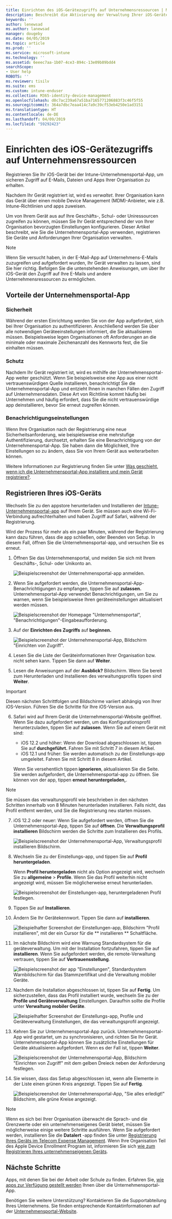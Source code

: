 ```yaml
---
title: Einrichten des iOS-Gerätezugriffs auf Unternehmensressourcen | Microsoft-Dokumentation
description: Beschreibt die Aktivierung der Verwaltung Ihrer iOS-Geräte über Intune
keywords: ''
author: lenewsad
ms.author: lanewsad
manager: dougeby
ms.date: 04/05/2019
ms.topic: article
ms.prod: ''
ms.service: microsoft-intune
ms.technology: ''
ms.assetid: 6eeec7aa-1b07-4ce3-894c-13e09b89bdd4
searchScope:
- User help
ROBOTS: ''
ms.reviewer: tisilv
ms.suite: ems
ms.custom: intune-enduser
ms.collection: M365-identity-device-management
ms.openlocfilehash: d0c7ac239a67a51ba7165771206883f3c46f5f55
ms.sourcegitcommit: 364a7dbc7eaa414c7a9c39cf53eb4250e1ad3151
ms.translationtype: HT
ms.contentlocale: de-DE
ms.lasthandoff: 04/09/2019
ms.locfileid: "59292423"
---
```

# <a name="set-up-ios-device-access-to-your-company-resources"></a>Einrichten des iOS-Gerätezugriffs auf Unternehmensressourcen  

Registrieren Sie Ihr iOS-Gerät bei der Intune-Unternehmensportal-App, um sicheren Zugriff auf E-Mails, Dateien und Apps Ihrer Organisation zu erhalten.

Nachdem Ihr Gerät registriert ist, wird es *verwaltet*. Ihrer Organisation kann das Gerät über einen mobile Device Management (MDM)-Anbieter, wie z.B. Intune-Richtlinien und apps zuweisen.  

Um von Ihrem Gerät aus auf Ihre Geschäfts-, Schul- oder Uniressourcen zugreifen zu können, müssen Sie Ihr Gerät entsprechend der von Ihrer Organisation bevorzugten Einstellungen konfigurieren. Dieser Artikel beschreibt, wie Sie die Unternehmensportal-App verwenden, registrieren Sie Geräte und Anforderungen Ihrer Organisation verwalten. 

> [!NOTE]
> Wenn Sie versucht haben, in der E-Mail-App auf Unternehmens-E-Mails zuzugreifen und aufgefordert wurden, Ihr Gerät verwalten zu lassen, sind Sie hier richtig. Befolgen Sie die untenstehenden Anweisungen, um über Ihr iOS-Gerät den Zugriff auf Ihre E-Mails und andere Unternehmensressourcen zu ermöglichen.  

## <a name="what-to-expect-from-the-company-portal-app"></a>Vorteile der Unternehmensportal-App  

### <a name="security"></a>Sicherheit  
Während der ersten Einrichtung werden Sie von der App aufgefordert, sich bei Ihrer Organisation zu authentifizieren. Anschließend werden Sie über alle notwendigen Geräteeinstellungen informiert, die Sie aktualisieren müssen. Beispielsweise legen Organisationen oft Anforderungen an die minimale oder maximale Zeichenanzahl des Kennworts fest, die Sie einhalten müssen.     

### <a name="protection"></a>Schutz  
Nachdem Ihr Gerät registriert ist, wird es mithilfe der Unternehmensportal-App weiter geschützt. Wenn Sie beispielsweise eine App aus einer nicht vertrauenswürdigen Quelle installieren, benachrichtigt Sie die Unternehmensportal-App und entzieht Ihnen in manchen Fällen den Zugriff auf Unternehmensdaten. Diese Art von Richtlinie kommt häufig bei Unternehmen und häufig erfordert, dass Sie die nicht vertrauenswürdige app deinstallieren, bevor Sie erneut zugreifen können.  

### <a name="setting-notifications"></a>Benachrichtigungseinstellungen  
Wenn Ihre Organisation nach der Registrierung eine neue Sicherheitsanforderung, wie beispielsweise eine mehrstufige Authentifizierung, durchsetzt, erhalten Sie eine Benachrichtigung von der Unternehmensportal-App. Sie haben dann die Möglichkeit, Ihre Einstellungen so zu ändern, dass Sie von Ihrem Gerät aus weiterarbeiten können.  

Weitere Informationen zur Registrierung finden Sie unter [Was geschieht, wenn ich die Unternehmensportal-App installiere und mein Gerät registriere?](https://docs.microsoft.com//intune-user-help/what-happens-if-you-install-the-company-portal-app-and-enroll-your-device-in-intune-ios).  

## <a name="enroll-your-ios-device"></a>Registrieren Ihres iOS-Geräts  

Wechseln Sie zu den appstore herunterladen und Installieren der [Intune-Unternehmensportal-app](install-and-sign-in-to-the-intune-company-portal-app-ios.md) auf Ihrem Gerät. Sie müssen auch eine Wi-Fi-Verbindung aufrechterhalten und haben Zugriff auf Safari, während der Registrierung. 

Wird der Prozess für mehr als ein paar Minuten, während der Registrierung kann dazu führen, dass die app schließen, oder Beenden von Setup. In diesem Fall, öffnen Sie die Unternehmensportal-app, und versuchen Sie es erneut.  

1. Öffnen Sie das Unternehmensportal, und melden Sie sich mit Ihrem Geschäfts-, Schul- oder Unikonto an. 

    ![Beispielscreenshot der Unternehmensportal-app anmelden.](./media/ios-01-cp-enroll-1903.PNG)  

2. Wenn Sie aufgefordert werden, die Unternehmensportal-App-Benachrichtigungen zu empfangen, tippen Sie auf **zulassen.** Unternehmensportal-App verwendet Benachrichtigungen, um Sie zu warnen, wenn Sie beispielsweise Ihren geräteeinstellungen aktualisiert werden müssen. 

    ![Beispielscreenshot der Homepage "Unternehmensportal", "Benachrichtigungen"-Eingabeaufforderung.](./media/ios-04-cp-enroll-1903.PNG)  

3. Auf der **Einrichten des Zugriffs** auf **beginnen.**  

     ![Beispielscreenshot der Unternehmensportal-App, Bildschirm "Einrichten von Zugriff".](./media/ios-05-cp-enroll-1903.PNG)  

4. Lesen Sie die Liste der Geräteinformationen Ihrer Organisation bzw. nicht sehen kann. Tippen Sie dann auf **Weiter**.  

5. Lesen die Anweisungen auf der **Ausblick?** Bildschirm. Wenn Sie bereit zum Herunterladen und Installieren des verwaltungsprofils tippen sind **Weiter**.  

 > [!IMPORTANT]
> Diesen nächsten Schrittfolgen und Bildschirme variiert abhängig von Ihrer iOS-Version. Führen Sie die Schritte für Ihre iOS-Version aus. 

6. Safari wird auf Ihrem Gerät die Unternehmensportal-Website geöffnet. Wenn Sie dazu aufgefordert werden, um das Konfigurationsprofil herunterzuladen, tippen Sie auf **zulassen**. Wenn Sie auf einem Gerät mit sind:  
    * iOS 12.2 und höher: Wenn der Download abgeschlossen ist, tippen Sie auf **durchgeführt.** Fahren Sie mit Schritt 7 in diesem Artikel.
    * iOS 12.1 und früher: Sie werden automatisch zu der Einstellungs-app umgeleitet. Fahren Sie mit Schritt 8 in diesem Artikel.  
 
    Wenn Sie versehentlich tippen **ignorieren**, aktualisieren Sie die Seite. Sie werden aufgefordert, die Unternehmensportal-app zu öffnen. Sie können von der app, tippen **erneut heruntergeladen,**.

  > [!NOTE]
  > Sie müssen das verwaltungsprofil wie beschrieben in den nächsten Schritten innerhalb von 8 Minuten herunterladen installieren. Falls nicht, das Profil entfernt werden, und Sie die Registrierung neu starten müssen.  

7. iOS 12.2 oder neuer: Wenn Sie aufgefordert werden, öffnen Sie die Unternehmensportal-App, tippen Sie auf **öffnen**. Die **Verwaltungsprofil installieren** Bildschirm werden die Schritte zum Installieren des Profils.

    ![Beispielscreenshot der Unternehmensportal-App, Verwaltungsprofil installieren Bildschirm.](./media/ios-1904-settings-icon.PNG)  

8. Wechseln Sie zu der Einstellungs-app, und tippen Sie auf **Profil heruntergeladen**.  

    Wenn **Profil heruntergeladen** nicht als Option angezeigt wird, wechseln Sie zu **allgemeine** > **Profile**. Wenn Sie das Profil weiterhin nicht angezeigt wird, müssen Sie möglicherweise erneut herunterladen.  

    ![Beispielscreenshot der Einstellungen-app, heruntergeladenen Profil festlegen.](./media/ios-1904-settings-badge.PNG)  

9. Tippen Sie auf **Installieren**.  
    
10. Ändern Sie Ihr Gerätekennwort. Tippen Sie dann auf **installieren**.    

    ![Beispielhafter Screenshot der Einstellungen-app, Bildschirm "Profil installieren", mit der ein Cursor für die ** installieren ** Schaltfläche.](./media/ios-1904-password-install.PNG)  


11. Im nächste Bildschirm wird eine Warnung Standardsystem für die geräteverwaltung. Um mit der Installation fortzufahren, tippen Sie auf **installieren**. Wenn Sie aufgefordert werden, die remote-Verwaltung vertrauen, tippen Sie auf **Vertrauensstellung**.  

    ![Beispielscreenshot der app "Einstellungen", Standardsystem Warnbildschirm für das Stammzertifikat und die Verwaltung mobiler Geräte.](./media/ios-15-cp-enroll-1903.PNG)  

12. Nachdem die Installation abgeschlossen ist, tippen Sie auf **Fertig**. Um sicherzustellen, dass das Profil installiert wurde, wechseln Sie zu der **Profile und Geräteverwaltung** Einstellungen. Daraufhin sollte die Profile unter **Verwaltung mobiler Geräte**.   

    ![Beispielhafter Screenshot der Einstellungs-app, Profile und Geräteverwaltung Einstellungen, die das verwaltungsprofil angezeigt.](./media/ios-00-cp-enroll-1903.PNG)  

13. Kehren Sie zur Unternehmensportal-App zurück. Unternehmensportal-App wird gestartet, um zu synchronisieren, und richten Sie Ihr Gerät. Unternehmensportal-App können Sie zusätzliche Einstellungen für Geräte aktualisieren aufgefordert. Wenn es der Fall ist, tippen **Weiter**.  

    ![Beispielscreenshot der Unternehmensportal-App, Bildschirm "Einrichten von Zugriff" mit dem gelben Dreieck neben der Anforderung festlegen.](./media/ios-12-cp-enroll-1903.PNG)  

14. Sie wissen, dass das Setup abgeschlossen ist, wenn alle Elemente in der Liste einen grünen Kreis angezeigt. Tippen Sie auf **Fertig**.   
    
    ![Beispielscreenshot der Unternehmensportal-App, "Sie alles erledigt!" Bildschirm, alle grüne Kreise angezeigt.](./media/ios-13-cp-enroll-1903.PNG)  

> [!Note]
> Wenn es sich bei Ihrer Organisation überwacht die Sprach- und die Grenzwerte oder ein unternehmenseigenes Gerät bietet, müssen Sie möglicherweise einige weitere Schritte ausführen. Wenn Sie aufgefordert werden, installieren Sie die **Datalert** -app finden Sie unter [Registrierung Ihres Geräts im Telecom Expense Management](enroll-your-device-with-telecom-expense-management-ios.md). Wenn Ihre Organisation Teil des Apple Device Enrollment Program ist, informieren Sie sich [wie zum Registrieren Ihres unternehmenseigenen Geräts](enroll-your-device-dep-ios.md).  

## <a name="next-steps"></a>Nächste Schritte  
Apps, mit denen Sie bei der Arbeit oder Schule zu finden. Erfahren Sie, [wie apps zur Verfügung gestellt werden](use-managed-apps-on-your-device-ios.md) Ihnen über die Unternehmensportal-App.  

Benötigen Sie weitere Unterstützung? Kontaktieren Sie die Supportabteilung Ihres Unternehmens. Sie finden entsprechende Kontaktinformationen auf der [Unternehmensportal-Website](https://go.microsoft.com/fwlink/?linkid=2010980).  
